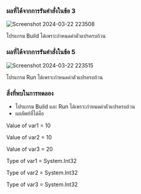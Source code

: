 ### ผลที่ได้จากการรันคำสั่งในข้อ 3

![Screenshot 2024-03-22 223508](https://github.com/KanyakornPuengmon/03376836-OOP-2566-Lab-04/assets/144195697/97d97046-daf2-444a-b7ba-b19a1d233cee)

โปรแกรม Build ได้เพราะกำหนดค่าตัวแปรครบถ้วน

### ผลที่ได้จากการรันคำสั่งในข้อ 5

![Screenshot 2024-03-22 223515](https://github.com/KanyakornPuengmon/03376836-OOP-2566-Lab-04/assets/144195697/553f3085-9160-4629-932f-2be629aae70b)

โปรแกรม Run ได้เพราะกำหนดค่าตัวแปรครบถ้วน

### สิ่งที่พบในการทดลอง
- โปรแกรม Build และ Run ได้เพราะกำหนดค่าตัวแปรครบถ้วน
- ผลลัพท์ที่ได้คือ
  
Value of var1 = 10

Value of var2 = 10

Value of var3 = 20

Type of var1 = System.Int32

Type of var2 = System.Int32

Type of var3 = System.Int32

